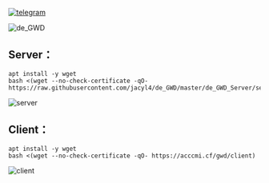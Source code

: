[![telegram](https://i.loli.net/2019/10/23/Ol9PX7io5b3hZsz.png)](https://t.me/de_GWD)


![de_GWD](https://i.loli.net/2019/11/05/1LcVD8H92vRoeqJ.png)

## Server：

```
apt install -y wget
bash <(wget --no-check-certificate -qO- https://raw.githubusercontent.com/jacyl4/de_GWD/master/de_GWD_Server/server)
```
![server](https://i.loli.net/2019/11/01/hbP2BHvGyIXutOR.png)

## Client：

```
apt install -y wget
bash <(wget --no-check-certificate -qO- https://acccmi.cf/gwd/client)
```
![client](https://i.loli.net/2019/11/01/qf37QxZbmhKBcjp.png)
